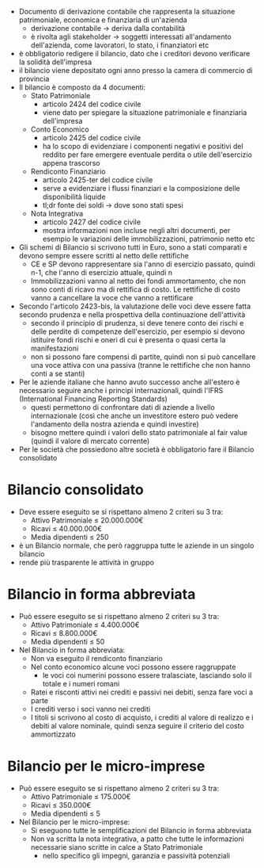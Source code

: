 * Documento di derivazione contabile che rappresenta la situazione patrimoniale, economica e finanziaria di un'azienda
	* derivazione contabile -> deriva dalla contabilità 
	* è rivolta agli stakeholder -> soggetti interessati all'andamento dell'azienda, come lavoratori, lo stato, i finanziatori etc
* è obbligatorio redigere il bilancio, dato che i creditori devono verificare la solidità dell'impresa
* il bilancio viene depositato ogni anno presso la camera di commercio di provincia 
* Il bilancio è composto da 4 documenti:
	* Stato Patrimoniale 
		* articolo 2424 del codice civile 
		* viene dato per spiegare la situazione patrimoniale e finanziaria dell'impresa
	* Conto Economico
		* articolo 2425 del codice civile 
		* ha lo scopo di evidenziare i componenti negativi e positivi del reddito per fare emergere eventuale perdita o utile dell'esercizio appena trascorso
	* Rendiconto Finanziario
		* articolo 2425-ter del codice civile 
		* serve a evidenziare i flussi finanziari e la composizione delle disponibilità liquide
		* tl;dr fonte dei soldi -> dove sono stati spesi
	* Nota Integrativa 
		* articolo 2427 del codice civile 
		* mostra informazioni non incluse negli altri documenti, per esempio le variazioni delle immobilizzazioni, patrimonio netto etc
* Gli schemi di Bilancio si scrivono tutti in Euro, sono a stati comparati e devono sempre essere scritti al netto delle rettifiche
	* CE e SP devono rappresentare sia l'anno di esercizio passato, quindi n-1, che l'anno di esercizio attuale, quindi n
	* Immobilizzazioni vanno al netto dei fondi ammortamento, che non sono conti di ricavo ma di rettifica di costo. Le rettifiche di costo vanno a cancellare la voce che vanno a rettificare
* Secondo l'articolo 2423-bis, la valutazione delle voci deve essere fatta secondo prudenza e nella prospettiva della continuazione dell'attività
	* secondo il principio di prudenza, si deve tenere conto dei rischi e delle perdite di competenze dell'esercizio, per esempio si devono istituire fondi rischi e oneri di cui è presenta o quasi certa la manifestazioni
	* non si possono fare compensi di partite, quindi non si può cancellare una voce attiva con una passiva (tranne le rettifiche che non hanno conti a se stanti)
* Per le aziende italiane che hanno avuto successo anche all'estero è necessario seguire anche i principi internazionali, quindi l'IFRS (International Financing Reporting Standards)
	* questi permettono di confrontare dati di aziende a livello internazionale (così che anche un investitore estero può vedere l'andamento della nostra azienda e quindi investire)
	* bisogno mettere quindi i valori dello stato patrimoniale al fair value (quindi il valore di mercato corrente)
* Per le società che possiedono altre società è obbligatorio fare il Bilancio consolidato

# Bilancio consolidato 

* Deve essere eseguito se si rispettano almeno 2 criteri su 3 tra:
	* Attivo Patrimoniale $\le$ 20.000.000€
	* Ricavi $\le$ 40.000.000€
	* Media dipendenti $\le$ 250
* è un Bilancio normale, che però raggruppa tutte le aziende in un singolo bilancio 
* rende più trasparente le attività in gruppo

# Bilancio in forma abbreviata

* Può essere eseguito se si rispettano almeno 2 criteri su 3 tra:
	* Attivo Patrimoniale $\le$ 4.400.000€
	* Ricavi $\le$ 8.800.000€
	* Media dipendenti $\le$ 50
* Nel Bilancio in forma abbreviata:
	* Non va eseguito il rendiconto finanziario
	* Nel conto economico alcune voci possono essere raggruppate
		* le voci coi numerini possono essere tralasciate, lasciando solo il totale e i numeri romani
	* Ratei e risconti attivi nei crediti e passivi nei debiti, senza fare voci a parte 
	* I crediti verso i soci vanno nei crediti
	* I titoli si scrivono al costo di acquisto, i crediti al valore di realizzo e i debiti al valore nominale, quindi senza seguire il criterio del costo ammortizzato

# Bilancio per le micro-imprese
* Può essere eseguito se si rispettano almeno 2 criteri su 3 tra:
	* Attivo Patrimoniale $\le$ 175.000€
	* Ricavi $\le$ 350.000€
	* Media dipendenti $\le$ 5
* Nel Bilancio per le micro-imprese:
	* Si eseguono tutte le semplificazioni del Bilancio in forma abbreviata 
	* Non va scritta la nota integrativa, a patto che tutte le informazioni necessarie siano scritte in calce a Stato Patrimoniale
		* nello specifico gli impegni, garanzia e passività potenziali 
